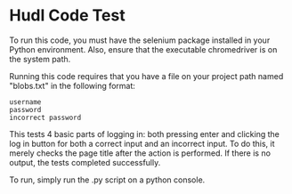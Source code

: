 # Hudl Code Test

To run this code, you must have the selenium package installed in your Python environment.
Also, ensure that the executable chromedriver is on the system path.

Running this code requires that you have a file on your project path
named "blobs.txt" in the following format:
    
    username
    password
    incorrect password
 
 This tests 4 basic parts of logging in:
 both pressing enter and clicking the log in button for both a correct
 input and an incorrect input. To do this, it merely checks the page
 title after the action is performed. If there is no output, the tests 
 completed successfully.
 
 To run, simply run the .py script on a python console.
